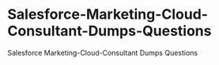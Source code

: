 # Salesforce-Marketing-Cloud-Consultant-Dumps-Questions
Salesforce Marketing-Cloud-Consultant Dumps Questions
